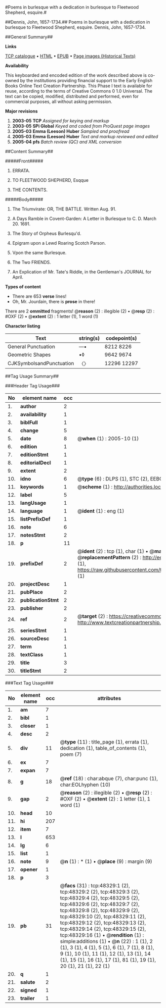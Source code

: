 #Poems in burlesque with a dedication in burlesque to Fleetwood Shepherd, esquire.#

##Dennis, John, 1657-1734.##
Poems in burlesque with a dedication in burlesque to Fleetwood Shepherd, esquire.
Dennis, John, 1657-1734.

##General Summary##

**Links**

[TCP catalogue](http://www.ota.ox.ac.uk/tcp/)  • 
[HTML](http://tei.it.ox.ac.uk/tcp/Texts-HTML/free/A35/A35676.html)  • 
[EPUB](http://tei.it.ox.ac.uk/tcp/Texts-EPUB/free/A35/A35676.epub) • 
[Page images (Historical Texts)](https://data.historicaltexts.jisc.ac.uk/view?pubId=eebo-11719799e&pageId=eebo-11719799e-48329-1)

**Availability**

This keyboarded and encoded edition of the
	       work described above is co-owned by the institutions
	       providing financial support to the Early English Books
	       Online Text Creation Partnership. This Phase I text is
	       available for reuse, according to the terms of Creative
	       Commons 0 1.0 Universal. The text can be copied,
	       modified, distributed and performed, even for
	       commercial purposes, all without asking permission.

**Major revisions**

1. __2003-05__ __TCP__ *Assigned for keying and markup*
1. __2003-05__ __SPi Global__ *Keyed and coded from ProQuest page images*
1. __2005-03__ __Emma (Leeson) Huber__ *Sampled and proofread*
1. __2005-03__ __Emma (Leeson) Huber__ *Text and markup reviewed and edited*
1. __2005-04__ __pfs__ *Batch review (QC) and XML conversion*

##Content Summary##

#####Front#####

1. ERRATA.

1. TO FLEETWOOD SHEPHERD, Esqque

1. THE CONTENTS.

#####Body#####

1. The Triumvirate: OR, THE BATTLE. Written Aug. 91.

1. A Days Ramble in Covent-Garden: A Letter in Burlesque to C. D. March 20. 1691.

1. The Story of Orpheus Burlesqu'd.

1. Epigram upon a Lewd Roaring Scotch Parson.

1. Vpon the same Burlesque.

1. The Two FRIENDS.

1. An Explication of Mr. Tate's Riddle, in the Gentleman's JOURNAL for April.

**Types of content**

  * There are 653 **verse** lines!
  * Oh, Mr. Jourdain, there is **prose** in there!

There are 2 **ommitted** fragments! 
 @__reason__ (2) : illegible (2)  •  @__resp__ (2) : #OXF (2)  •  @__extent__ (2) : 1 letter (1), 1 word (1)

**Character listing**


|Text|string(s)|codepoint(s)|
|---|---|---|
|General Punctuation|—•|8212 8226|
|Geometric Shapes|▪◊|9642 9674|
|CJKSymbolsandPunctuation|〈〉|12296 12297|

##Tag Usage Summary##

###Header Tag Usage###

|No|element name|occ|attributes|
|---|---|---|---|
|1.|__author__|2||
|2.|__availability__|1||
|3.|__biblFull__|1||
|4.|__change__|5||
|5.|__date__|8| @__when__ (1) : 2005-10 (1)|
|6.|__edition__|1||
|7.|__editionStmt__|1||
|8.|__editorialDecl__|1||
|9.|__extent__|2||
|10.|__idno__|6| @__type__ (6) : DLPS (1), STC (2), EEBO-CITATION (1), OCLC (1), VID (1)|
|11.|__keywords__|1| @__scheme__ (1) : http://authorities.loc.gov/ (1)|
|12.|__label__|5||
|13.|__langUsage__|1||
|14.|__language__|1| @__ident__ (1) : eng (1)|
|15.|__listPrefixDef__|1||
|16.|__note__|6||
|17.|__notesStmt__|2||
|18.|__p__|11||
|19.|__prefixDef__|2| @__ident__ (2) : tcp (1), char (1)  •  @__matchPattern__ (2) : ([0-9\-]+):([0-9IVX]+) (1), (.+) (1)  •  @__replacementPattern__ (2) : http://eebo.chadwyck.com/downloadtiff?vid=$1&page=$2 (1), https://raw.githubusercontent.com/textcreationpartnership/Texts/master/tcpchars.xml#$1 (1)|
|20.|__projectDesc__|1||
|21.|__pubPlace__|2||
|22.|__publicationStmt__|2||
|23.|__publisher__|2||
|24.|__ref__|2| @__target__ (2) : https://creativecommons.org/publicdomain/zero/1.0/ (1), http://www.textcreationpartnership.org/docs/. (1)|
|25.|__seriesStmt__|1||
|26.|__sourceDesc__|1||
|27.|__term__|1||
|28.|__textClass__|1||
|29.|__title__|3||
|30.|__titleStmt__|2||


###Text Tag Usage###

|No|element name|occ|attributes|
|---|---|---|---|
|1.|__am__|7||
|2.|__bibl__|1||
|3.|__closer__|1||
|4.|__desc__|2||
|5.|__div__|11| @__type__ (11) : title_page (1), errata (1), dedication (1), table_of_contents (1), poem (7)|
|6.|__ex__|7||
|7.|__expan__|7||
|8.|__g__|18| @__ref__ (18) : char:abque (7), char:punc (1), char:EOLhyphen (10)|
|9.|__gap__|2| @__reason__ (2) : illegible (2)  •  @__resp__ (2) : #OXF (2)  •  @__extent__ (2) : 1 letter (1), 1 word (1)|
|10.|__head__|10||
|11.|__hi__|207||
|12.|__item__|7||
|13.|__l__|653||
|14.|__lg__|6||
|15.|__list__|1||
|16.|__note__|9| @__n__ (1) : * (1)  •  @__place__ (9) : margin (9)|
|17.|__opener__|1||
|18.|__p__|3||
|19.|__pb__|31| @__facs__ (31) : tcp:48329:1 (2), tcp:48329:2 (2), tcp:48329:3 (2), tcp:48329:4 (2), tcp:48329:5 (2), tcp:48329:6 (2), tcp:48329:7 (2), tcp:48329:8 (2), tcp:48329:9 (2), tcp:48329:10 (2), tcp:48329:11 (2), tcp:48329:12 (2), tcp:48329:13 (2), tcp:48329:14 (2), tcp:48329:15 (2), tcp:48329:16 (1)  •  @__rendition__ (1) : simple:additions (1)  •  @__n__ (22) : 1 (1), 2 (1), 3 (1), 4 (1), 5 (1), 6 (1), 7 (1), 8 (1), 9 (1), 10 (1), 11 (1), 12 (1), 13 (1), 14 (1), 15 (1), 16 (1), 17 (1), 81 (1), 19 (1), 20 (1), 21 (1), 22 (1)|
|20.|__q__|1||
|21.|__salute__|2||
|22.|__signed__|1||
|23.|__trailer__|1||
